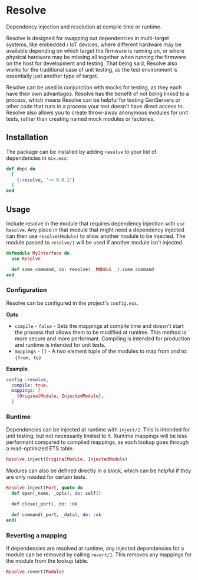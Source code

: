 # Resolve

Dependency injection and resolution at compile time or runtime.

Resolve is designed for swapping out dependencies in multi-target systems,
like embedded / IoT devices, where different hardware may be available depending
on which target the firmware is running on, or where physical hardware may be
missing all together when running the firmware on the host for development and
testing. That being said, Resolve also works for the traditional case of unit
testing, as the test environment is essentially just another type of target.

Resolve can be used in conjunction with mocks for testing, as they each have
their own advantages. Resolve has the benefit of not being linked to a process,
which means Resolve can be helpful for testing GenServers or other code that
runs in a process your test doesn't have direct access to. Resolve also allows
you to create throw-away anonymous modules for unit tests, rather than creating
named mock modules or factories.

## Installation

The package can be installed by adding `resolve` to your list of dependencies
in `mix.exs`:

```elixir
def deps do
  [
    {:resolve, "~> 0.0.1"}
  ]
end
```

## Usage

Include resolve in the module that requires dependency injection with
`use Resolve`. Any place in that module that might need a dependency injected
can then use `resolve(Module)` to allow another module to be injected. The
module passed to `resolve/1` will be used if another module isn't injected.

```elixir
defmodule MyInterface do
  use Resolve

  def some_command, do: resolve(__MODULE__).some_command
end 
```

### Configuration

Resolve can be configured in the project's `config.exs`.

**Opts**
- `compile` - `false` - Sets the mappings at compile time and doesn't start 
    the process that allows them to be modified at runtime. This method is
    more secure and more performant. Compiling is intended for production and
    runtime is intended for unit tests.
- `mappings` - `[]` - A two element tuple of the modules to map from and to:
    `{from, to}`

**Example**


```elixir
config :resolve,
  compile: true,
  mappings: [
    {OriginalModule, InjectedModule},
  ]
```

### Runtime

Dependencies can be injected at runtime with `inject/2`. This is intended for
unit testing, but not necessarily limited to it. Runtime mappings will be
less performant compared to compiled mappings, as each lookup goes through
a read-optimized ETS table.

```elixir
Resolve.inject(OriginalModule, InjectedModule)
```

Modules can also be defined directly in a block, which can be helpful if they
are only needed for certain tests.

```elixir
Resolve.inject(Port, quote do
  def open(_name, _opts), do: self()

  def close(_port), do: :ok

  def command(_port, _data), do: :ok
end)
```

### Reverting a mapping

If dependencies are resolved at runtime, any injected dependencies for a module
can be removed by calling `revert/1`. This removes any mappings for the module
from the lookup table.

```elixir
Resolve.revert(Module)
```
